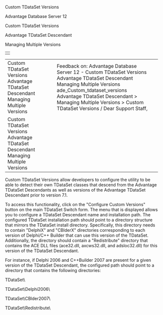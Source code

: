 Custom TDataSet Versions




Advantage Database Server 12  

Custom TDataSet Versions

Advantage TDataSet Descendant

Managing Multiple Versions

|  |
| --- |
|  |

|  |  |  |  |  |
| --- | --- | --- | --- | --- |
| Custom TDataSet Versions  Advantage TDataSet Descendant  Managing Multiple Versions |  |  | Feedback on: Advantage Database Server 12 - Custom TDataSet Versions Advantage TDataSet Descendant Managing Multiple Versions ade\_Custom\_tdataset\_versions Advantage TDataSet Descendant > Managing Multiple Versions > Custom TDataSet Versions / Dear Support Staff, |  |
| Custom TDataSet Versions  Advantage TDataSet Descendant  Managing Multiple Versions |  |  |  |  |

Custom TDataSet Versions allow developers to configure the utility to be able to detect their own TDataSet classes that descend from the Advantage TDataSet Descendants as well as versions of the Advantage TDataSet Descendant prior to version 7.1.

To access this functionality, click on the "Configure Custom Versions" button on the main TDataSet Switch form. The menu that is displayed allows you to configure a TDataSet Descendant name and installation path. The configured TDataSet installation path should point to a directory structure that mirrors the TDataSet install directory. Specifically, this directory needs to contain "DelphiX" and "CBlderX" directories corresponding to each version of Delphi/C++ Builder that can use this version of the TDataSet. Additionally, the directory should contain a "Redistribute" directory that contains the ACE DLL files (ace32.dll, axcws32.dll, and adsloc32.dll) for this version of the TDataSet Descendant.

For instance, if Delphi 2006 and C++Builder 2007 are present for a given version of the TDataSet Descendant, the configured path should point to a directory that contains the following directories:

TDataSet\

TDataSet\Delphi2006\

TDataSet\CBlder2007\

TDataSet\Redistribute\